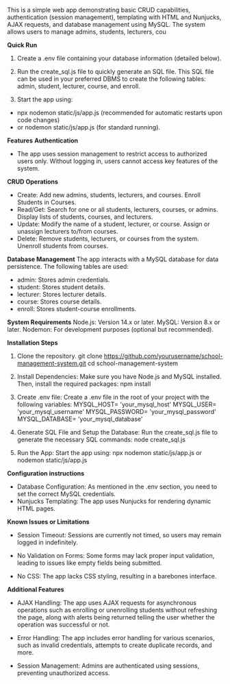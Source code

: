 This is a simple web app demonstrating basic CRUD capabilities, authentication (session management), templating with HTML and Nunjucks, AJAX requests, and database management using MySQL. The system allows users to manage admins, students, lecturers, cou

**Quick Run**
1. Create a .env file containing your database information (detailed below).

2. Run the create_sql.js file to quickly generate an SQL file. This SQL file can be used in your preferred DBMS to create the following tables: admin, student, lecturer, course, and enroll.

3. Start the app using:
  - npx nodemon static/js/app.js (recommended for automatic restarts upon code changes)
  - or nodemon static/js/app.js (for standard running).
 

**Features**
**Authentication**
- The app uses session management to restrict access to authorized users only. Without logging in, users cannot access key features of the system.

**CRUD Operations**
- Create: Add new admins, students, lecturers, and courses. Enroll Students in Courses.
- Read/Get: Search for one or all students, lecturers, courses, or admins. Display lists of students, courses, and lecturers.
- Update: Modify the name of a student, lecturer, or course. Assign or unassign lecturers to/from courses.
- Delete: Remove students, lecturers, or courses from the system. Unenroll students from courses.

**Database Management**
The app interacts with a MySQL database for data persistence. The following tables are used:
- admin: Stores admin credentials.
- student: Stores student details.
- lecturer: Stores lecturer details.
- course: Stores course details.
- enroll: Stores student-course enrollments.
    
**System Requirements**
Node.js: Version 14.x or later.
MySQL: Version 8.x or later.
Nodemon: For development purposes (optional but recommended).

**Installation Steps**
1. Clone the repository.
  git clone https://github.com/yourusername/school-management-system.git
  cd school-management-system

2. Install Dependencies: Make sure you have Node.js and MySQL installed. Then, install the required packages:
  npm install

3. Create .env file: Create a .env file in the root of your project with the following variables:
  MYSQL_HOST= 'your_mysql_host'
  MYSQL_USER= 'your_mysql_username'
  MYSQL_PASSWORD= 'your_mysql_password'
  MYSQL_DATABASE= 'your_mysql_database'

4. Generate SQL File and Setup the Database: Run the create_sql.js file to generate the necessary SQL commands:
  node create_sql.js

5. Run the App: Start the app using:
  npx nodemon static/js/app.js
or 
  nodemon static/js/app.js





**Configuration instructions**
- Database Configuration: As mentioned in the .env section, you need to set the correct MySQL credentials.
- Nunjucks Templating: The app uses Nunjucks for rendering dynamic HTML pages. 
   

**Known Issues or Limitations**
- Session Timeout: Sessions are currently not timed, so users may remain logged in indefinitely.

- No Validation on Forms: Some forms may lack proper input validation, leading to issues like empty fields being submitted.

- No CSS: The app lacks CSS styling, resulting in a barebones interface.

**Additional Features**
- AJAX Handling: The app uses AJAX requests for asynchronous operations such as enrolling or unenrolling students without refreshing the page, along with alerts being returned telling the user whether the operation was successful or not.

- Error Handling: The app includes error handling for various scenarios, such as invalid credentials, attempts to create duplicate records, and more.

- Session Management: Admins are authenticated using sessions, preventing unauthorized access.
